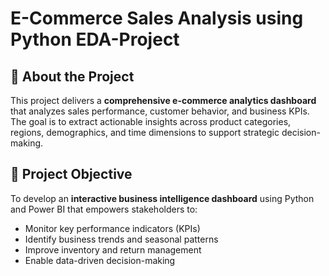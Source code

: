 # E-Commerce Sales Analysis using Python EDA-Project
## 🧠 About the Project

This project delivers a **comprehensive e-commerce analytics dashboard** that analyzes sales performance, customer behavior, and business KPIs. The goal is to extract actionable insights across product categories, regions, demographics, and time dimensions to support strategic decision-making.

## 🎯 Project Objective

To develop an **interactive business intelligence dashboard** using Python and Power BI that empowers stakeholders to:
- Monitor key performance indicators (KPIs)
- Identify business trends and seasonal patterns
- Improve inventory and return management
- Enable data-driven decision-making
